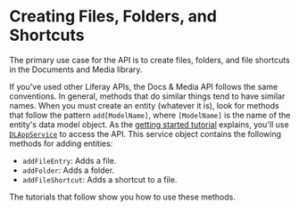 # Creating Files, Folders, and Shortcuts [](id=creating-files-folders-and-shortcuts)

The primary use case for the API is to create files, folders, and file shortcuts
in the Documents and Media library. 

If you've used other Liferay APIs, the Docs &amp; Media API follows the same
conventions. In general, methods that do similar things tend to have similar
names. When you must create an entity (whatever it is), look for methods that
follow the pattern `add[ModelName]`, where `[ModelName]` is the name of the
entity's data model object. As the 
[getting started tutorial](/develop/tutorials/-/knowledge_base/7-1/getting-started-with-the-documents-and-media-api)
explains, you'll use
[`DLAppService`](@platform-ref@/7.1-latest/javadocs/portal-kernel/com/liferay/document/library/kernel/service/DLAppService.html)
to access the API. This service object contains the following methods for adding
entities: 

-   `addFileEntry`: Adds a file.
-   `addFolder`: Adds a folder.
-   `addFileShortcut`: Adds a shortcut to a file. 

The tutorials that follow show you how to use these methods. 

